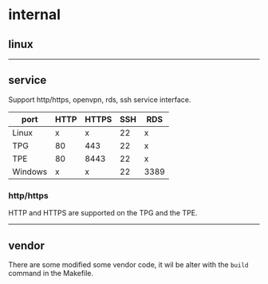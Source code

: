 # internal

## linux

---
## service
Support http/https, openvpn, rds, ssh service interface.

| port    | HTTP | HTTPS | SSH | RDS  |
| ------- | ---- | ----- | --- | ---- |
| Linux   | x    | x     | 22  | x    |
| TPG     | 80   | 443   | 22  | x    |
| TPE     | 80   | 8443  | 22  | x    |
| Windows | x    | x     | 22  | 3389 |

### http/https
HTTP and HTTPS are supported on the TPG and the TPE.




---

## vendor
There are some modified some vendor code, it wil be alter with the `build` command in the Makefile.

